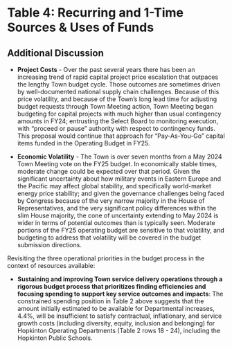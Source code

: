 # Table 4: Recurring and 1-Time Sources & Uses of Funds
## Additional Discussion


- **Project Costs** - Over the past several years there has been an increasing trend of rapid capital project price escalation that outpaces the lengthy Town budget cycle. Those outcomes are sometimes driven by well-documented national supply chain challenges. Because of this price volatility, and because of the Town’s long lead time for adjusting budget requests through Town Meeting action, Town Meeting began budgeting for capital projects with much higher than usual contingency amounts in FY24; entrusting the Select Board to monitoring execution, with “proceed or pause” authority with respect to contingency funds. This proposal would continue that approach for “Pay-As-You-Go” capital items funded in the Operating Budget in FY25.

- **Economic Volatility** - The Town is over seven months from a May 2024 Town Meeting vote on the FY25 budget. In economically stable times, moderate change could be expected over that period. Given the significant uncertainty about how military events in Eastern Europe and the Pacific may affect global stability, and specifically world-market energy price stability; and given the governance challenges being faced by Congress because of the very narrow majority in the House of Representatives, and the very significant policy differences within the slim House majority, the cone of uncertainty extending to May 2024 is wider in terms of potential outcomes than is typically seen. Moderate portions of the FY25 operating budget are sensitive to that volatility, and budgeting to address that volatility will be covered in the budget submission directions.

Revisiting the three operational priorities in the budget process in the context of resources available:

- **Sustaining and improving Town service delivery operations through a rigorous budget process that prioritizes finding efficiencies and focusing spending to support key service outcomes and impacts**: The constrained spending position in Table 2 above suggests that the amount initially estimated to be available for Departmental increases, 4.4%, will be insufficient to satisfy contractual, inflationary, and service growth costs (including diversity, equity, inclusion and belonging) for Hopkinton Operating Departments (Table 2 rows 18 - 24), including the Hopkinton Public Schools.